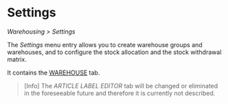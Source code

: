 # Settings

*Warehousing > Settings*

The *Settings* menu entry allows you to create warehouse groups and warehouses, and to configure the stock allocation and the stock withdrawal matrix.

It contains the [WAREHOUSE](./03a_Warehouse.md) tab.

> [Info] The *ARTICLE LABEL EDITOR* tab will be changed or eliminated in the foreseeable future and therefore it is currently not described.
